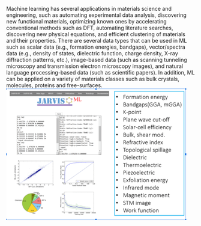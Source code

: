Machine learning has several applications in materials science and engineering, such as automating experimental data analysis, discovering new functional materials, optimizing known ones by accelerating conventional methods such as DFT, automating literature searches, discovering new physical equations, and efficient clustering of materials and their properties. There are several data types that can be used in ML such as scalar data (e.g., formation energies, bandgaps), vector/spectra data (e.g., density of states, dielectric function, charge density, X-ray diffraction patterns, etc.), image-based data (such as scanning tunneling microscopy and transmission electron microscopy images), and natural language processing-based data (such as scientific papers). In addition, ML can be applied on a variety of materials classes such as bulk crystals, molecules, proteins and free-surfaces. 
<img src="JARVIS-ML.png"  style="float: left; margin-right: 10px;" />
